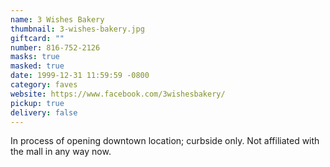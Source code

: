 ```yaml
---
name: 3 Wishes Bakery
thumbnail: 3-wishes-bakery.jpg
giftcard: ""
number: 816-752-2126
masks: true
masked: true
date: 1999-12-31 11:59:59 -0800
category: faves
website: https://www.facebook.com/3wishesbakery/
pickup: true
delivery: false
---
```


In process of opening downtown location; curbside only. Not affiliated with the mall in any way now.
